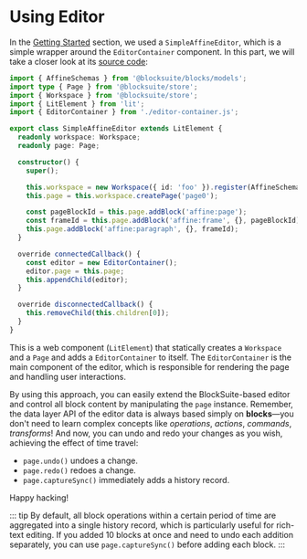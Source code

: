# Using Editor

In the [Getting Started](./getting-started) section, we used a `SimpleAffineEditor`, which is a simple wrapper around the `EditorContainer` component. In this part, we will take a closer look at its [source code](https://github.com/toeverything/blocksuite/blob/master/packages/editor/src/components/simple-affine-editor.ts):

```ts
import { AffineSchemas } from '@blocksuite/blocks/models';
import type { Page } from '@blocksuite/store';
import { Workspace } from '@blocksuite/store';
import { LitElement } from 'lit';
import { EditorContainer } from './editor-container.js';

export class SimpleAffineEditor extends LitElement {
  readonly workspace: Workspace;
  readonly page: Page;

  constructor() {
    super();

    this.workspace = new Workspace({ id: 'foo' }).register(AffineSchemas);
    this.page = this.workspace.createPage('page0');

    const pageBlockId = this.page.addBlock('affine:page');
    const frameId = this.page.addBlock('affine:frame', {}, pageBlockId);
    this.page.addBlock('affine:paragraph', {}, frameId);
  }

  override connectedCallback() {
    const editor = new EditorContainer();
    editor.page = this.page;
    this.appendChild(editor);
  }

  override disconnectedCallback() {
    this.removeChild(this.children[0]);
  }
}
```

This is a web component (`LitElement`) that statically creates a `Workspace` and a `Page` and adds a `EditorContainer` to itself. The `EditorContainer` is the main component of the editor, which is responsible for rendering the page and handling user interactions.

By using this approach, you can easily extend the BlockSuite-based editor and control all block content by manipulating the `page` instance. Remember, the data layer API of the editor data is always based simply on **blocks**—you don't need to learn complex concepts like _operations_, _actions_, _commands_, _transforms_! And now, you can undo and redo your changes as you wish, achieving the effect of time travel:

- `page.undo()` undoes a change.
- `page.redo()` redoes a change.
- `page.captureSync()` immediately adds a history record.

Happy hacking!

::: tip
By default, all block operations within a certain period of time are aggregated into a single history record, which is particularly useful for rich-text editing. If you added 10 blocks at once and need to undo each addition separately, you can use `page.captureSync()` before adding each block.
:::
